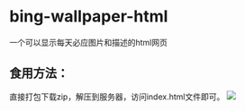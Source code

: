 # bing-wallpaper-html
一个可以显示每天必应图片和描述的html网页
## 食用方法：
直接打包下载zip，解压到服务器，访问index.html文件即可。
![](https://bing.zhanglintc.co/?daysAgo=0)
